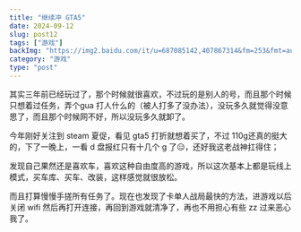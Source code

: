 ```yaml
---
title: "继续冲 GTA5"
date: 2024-09-12
slug: post12
tags: ["游戏"]
backImg: "https://img2.baidu.com/it/u=687085142,407867314&fm=253&fmt=auto&app=138&f=JPEG?w=800&h=500&t=055fe870-4f4e-4af8-85da-f238f18af385"
category: "游戏"
type: "post"
---
```

其实三年前已经玩过了，那个时候就很喜欢，不过玩的是别人的号，而且那个时候只想着过任务，弄个gua 打人什么的（被人打多了没办法），没玩多久就觉得没意思了，而且那个时候网不好，所以没玩多久就卸了。

今年刚好关注到 steam 夏促，看见 gta5 打折就想着买了，不过 110g还真的挺大的，下了一晚上，一看 d 盘报红只有十几个 g 了😑，还好我这老战神扛得住；

发现自己果然还是喜欢车，喜欢这种自由度高的游戏，所以这次基本上都是玩线上模式，买车库、买车、改装，这样感觉就很放松。

而且打算慢慢手搓所有任务了。现在也发现了卡单人战局最快的方法，进游戏以后关闭 wifi 然后再打开连接，再回到游戏就清净了，再也不用担心有些 zz 过来恶心我了。

